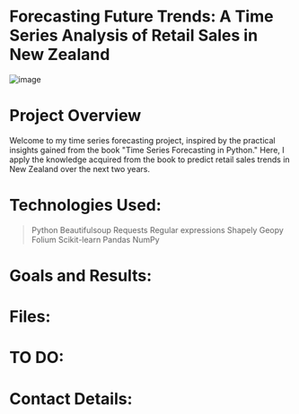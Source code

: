 # Forecasting Future Trends: A Time Series Analysis of Retail Sales in New Zealand

![image](https://github.com/BrunoPrincipi/TSA/assets/125404145/5ce40940-7bfc-474b-973e-93f7f305b193)

# Project Overview
Welcome to my time series forecasting project, inspired by the practical insights gained from the book "Time Series Forecasting in Python." Here, I apply the knowledge acquired from the book to predict retail sales trends in New Zealand over the next two years.

# Technologies Used:
> Python
Beautifulsoup
Requests
Regular expressions
Shapely
Geopy
Folium
Scikit-learn
Pandas
NumPy
# Goals and Results:

# Files:

# TO DO:

# Contact Details:
